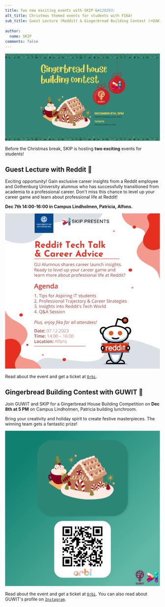 ```yaml
---
title: Two new exciting events with SKIP &#128293; 
alt_title: Christmas themed events for students with FIKA!
sub_title: Guest Lecture (Reddit) & Gingerbread Building Contest (+GUWIT)

author:
  name: SKIP
comments: false
---
```


![Christmas events](/assets/posts/guwit-event-poster.png)

Before the Christmas break, SKIP is hosting **two exciting** events for
students!

## Guest Lecture with Reddit &#128640;

Exciting opportunity! Gain exclusive career insights from a Reddit employee and
Gothenburg University alumnus who has successfully transitioned from academia
to a professional career. Don't miss this chance to level up your career game
and learn about professional life at Reddit!

**Dec 7th 14:00-16:00 in Campus Lindholmen, Patricia, Alfons.**

![Guest Lecture Reddit](/assets/posts/reddit-guest-lecture.png)

Read about the event and get a ticket at [`Orbi`](https://link.orbiapp.io/eDyU).

## Gingerbread Building Contest with GUWIT &#127876;

Join GUWIT and SKIP for a Gingerbread House Building Competition on **Dec 8th at
5 PM** on Campus Lindholmen, Patricia building lunchroom.

Bring your creativity and holiday spirit to create festive masterpieces. The
winning team gets a fantastic prize!

![Gingerbread Building Contest](/assets/posts/guwit-event-orbi.png)

Read about the event and get a ticket at [`Orbi`](https://link.orbiapp.io/kVFJ). You
can also read about GUWIT's profile on
[`Instagram`](https://www.instagram.com/guwitwomensassociation/).
